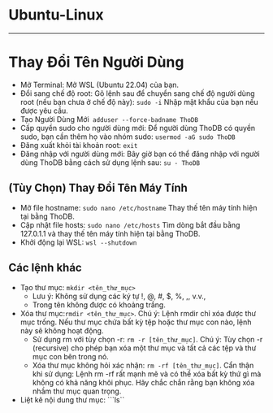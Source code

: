 # Ubuntu-Linux
----
# Thay Đổi Tên Người Dùng
- Mở Terminal: Mở WSL (Ubuntu 22.04) của bạn.
- Đổi sang chế độ root: Gõ lệnh sau để chuyển sang chế độ người dùng root (nếu bạn chưa ở chế độ này): 
```sudo -i``` 
Nhập mật khẩu của bạn nếu được yêu cầu.
- Tạo Người Dùng Mới``` adduser --force-badname ThoDB```
- Cấp quyền sudo cho người dùng mới: Để người dùng ThoDB có quyền sudo, bạn cần thêm họ vào nhóm sudo: ```usermod -aG sudo ThoDB```
- Đăng xuất khỏi tài khoản root: ```exit```
- Đăng nhập với người dùng mới: Bây giờ bạn có thể đăng nhập với người dùng ThoDB bằng cách sử dụng lệnh sau: ```su - ThoDB```

## (Tùy Chọn) Thay Đổi Tên Máy Tính
- Mở file hostname:
```sudo nano /etc/hostname```
Thay thế tên máy tính hiện tại bằng ThoDB.
- Cập nhật file hosts:
```sudo nano /etc/hosts```
Tìm dòng bắt đầu bằng 127.0.1.1 và thay thế tên máy tính hiện tại bằng ThoDB.
- Khởi động lại WSL:
```wsl --shutdown```

## Các lệnh khác
- Tạo thư mục: ```mkdir <tên_thư_mục>```
	+ Lưu ý: Không sử dụng các ký tự !, @, #, $, %, ,, v.v.,
	+ Trong tên không được có khoảng trắng.
- Xóa thư mục:```rmdir <tên_thư_mục>```. Chú ý: Lệnh rmdir chỉ xóa được thư mục trống. Nếu thư mục chứa bất kỳ tệp 
hoặc thư mục con nào, lệnh này sẽ không hoạt động.
	+ Sử dụng rm với tùy chọn -r: ```rm -r [tên_thư_mục]```. Chú ý: Tùy chọn -r (recursive) cho phép bạn xóa một 
	thư mục và tất cả các tệp và thư mục con bên trong nó.
	+ Xóa thư mục không hỏi xác nhận: ```rm -rf [tên_thư_mục]```. Cẩn thận khi sử dụng: Lệnh rm -rf rất mạnh mẽ và
	có thể xóa bất kỳ thứ gì mà không có khả năng khôi phục. Hãy chắc chắn rằng bạn không xóa nhầm thư mục quan trọng.
- Liệt kê nội dung thư mục: ```ls``



